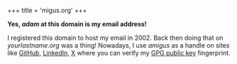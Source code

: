 +++
title = 'migus.org'
+++

__Yes, _adam_ at this domain is my email address!__

I registered this domain to host my email in 2002.
Back then doing that on _yourlastname.org_ was a thing!
Nowadays, I use _amigus_ as a handle on sites like
[GitHub](https://github.com/amigus/),
[LinkedIn](https://www.linkedin.com/in/amigus/),
[X](https://x.com/amigus/)
where you can verify my
[GPG public key](public.asc) fingerprint.
